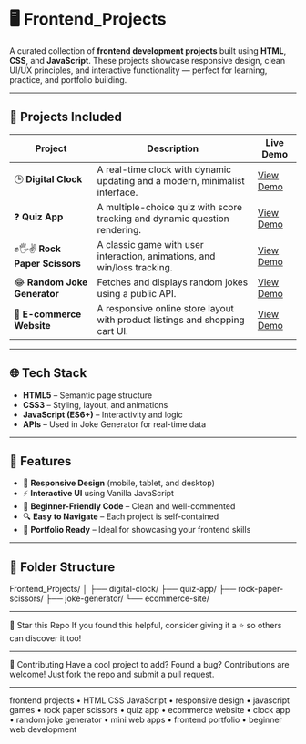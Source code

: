 # 🖥️ Frontend_Projects

A curated collection of **frontend development projects** built using **HTML**, **CSS**, and **JavaScript**. These projects showcase responsive design, clean UI/UX principles, and interactive functionality — perfect for learning, practice, and portfolio building.

---

## 🚀 Projects Included

| Project                        | Description                                                                 | Live Demo |
|-------------------------------|-----------------------------------------------------------------------------|-----------|
| 🕒 **Digital Clock**           | A real-time clock with dynamic updating and a modern, minimalist interface. | [View Demo](https://talha-23.github.io/Frontend_Projects/CLOCK.HTML) |
| ❓ **Quiz App**                | A multiple-choice quiz with score tracking and dynamic question rendering.  | [View Demo](https://talha-23.github.io/Frontend_Projects/QuizWebsite.html) |
| ✊🖐✌️ **Rock Paper Scissors** | A classic game with user interaction, animations, and win/loss tracking.     | [View Demo](https://muhammadtalha-1.github.io/Frontend_Projects/RockPaperScissor.html.html) |
| 😂 **Random Joke Generator**  | Fetches and displays random jokes using a public API.                       | [View Demo](https://talha-23.github.io/Frontend_Projects/Random_Jokes.html) |
| 🛒 **E-commerce Website**     | A responsive online store layout with product listings and shopping cart UI.| [View Demo](https://talha-23.github.io/Frontend_Projects/E%20Commerce.html) |

---

## 🌐 Tech Stack

- **HTML5** – Semantic page structure  
- **CSS3** – Styling, layout, and animations  
- **JavaScript (ES6+)** – Interactivity and logic  
- **APIs** – Used in Joke Generator for real-time data

---

## 🧩 Features

- 📱 **Responsive Design** (mobile, tablet, and desktop)
- ⚡ **Interactive UI** using Vanilla JavaScript
- 🧠 **Beginner-Friendly Code** – Clean and well-commented
- 🔍 **Easy to Navigate** – Each project is self-contained
- 🎯 **Portfolio Ready** – Ideal for showcasing your frontend skills

---

## 📁 Folder Structure

Frontend_Projects/
│
├── digital-clock/
├── quiz-app/
├── rock-paper-scissors/
├── joke-generator/
└── ecommerce-site/

---

🌟 Star this Repo
If you found this helpful, consider giving it a ⭐ so others can discover it too!

---

🤝 Contributing
Have a cool project to add? Found a bug? Contributions are welcome!
Just fork the repo and submit a pull request.

---

frontend projects • HTML CSS JavaScript • responsive design • javascript games • rock paper scissors • quiz app • ecommerce website • clock app • random joke generator • mini web apps • frontend portfolio • beginner web development
